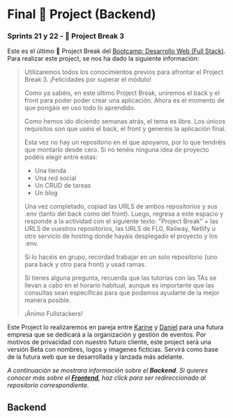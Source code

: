 # Final 🚀 Project (Backend)
### Sprints 21 y 22 - 🚀 Project Break 3
Este es el último 🚀 Project Break del [Bootcamp: Desarrollo Web (Full Stack)](https://thebridge.tech/bootcamps/desarrollo-web-full-stack/?campus=Online). Para realizar este project, se nos ha dado la siguiente información:
> Utilizaremos todos los conocimientos previos para afrontar el Project Break 3.
> ¡Felicidades por superar el módulo! 
>
> Como ya sabéis, en este último Project Break, uniremos el back y el front para poder poder crear una aplicación. Ahora es el momento de que pongáis en uso todo lo aprendido.
>
> Como hemos ido diciendo semanas atrás, el tema es libre. Los únicos requisitos son que uséis el back, el front y generéis la aplicación final.
>
> Esta vez no hay un repositorio en el que apoyaros, por lo que tendréis que montarlo desde cero. Si no tenéis ninguna idea de proyecto podéis elegir entre estas:
>
> - Una tienda
> - Una red social
> - Un CRUD de tareas
> - Un blog
>   
> Una vez completado, copiad las URLS de ambos repositorios y sus .env (tanto del back como del front). Luego, regresa a este espacio y responde a la actividad con el siguiente texto: "Project Break" + las URLS de vuestros repositorios, las URLS de FL0, Railway, Netlify u otro servicio de hosting donde hayáis desplegado el proyecto y los .env.
>
> Si lo hacéis en grupo, recordad trabajar en un solo repositorio (uno para back y otro para front) y usad ramas.
>
> Si tienes alguna pregunta, recuerda que las tutorías con las TAs se llevan a cabo en el horario habitual, aunque es importante que las consultas sean específicas para que podamos ayudarte de la mejor manera posible.
>
>¡Ánimo Fullstackers!

Este Project lo realizaremos en pareja entre [Karine](https://github.com/karine0207) y [Daniel](https://github.com/dannyelfloyd) para una futura empresa que se dedicará a la organización y gestión de eventos. Por motivos de privacidad con nuestro futuro cliente, este project será una versión Beta con nombres, logos y imagenes ficticias. Servirá como base de la futura web que se desarrollada y lanzada más adelante.

*A continuación se mostrara información sobre el **Backend**. Si quieres conocer más sobre el [**Frontend**](https://github.com/dannyelfloyd/S21S22ProjectBreak3Frontend), haz click para ser redireccionado al repositorio correspondiente.*
## Backend
